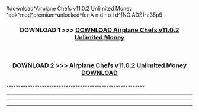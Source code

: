 #download^Airplane Chefs v11.0.2 Unlimited Money ^apk^mod^premium^unlocked^for A n d r o i d^[NO.ADS]-a35p5



<div align="center">

<h3>DOWNLOAD 1 >>> <a href="https://runaway1.web.app/?sq=Airplane Chefs v11.0.2 Unlimited Money ">DOWNLOAD Airplane Chefs v11.0.2 Unlimited Money </a></h3><br>

<h3>DOWNLOAD 2 >>> <a href="https://runaway1.web.app/?sq=Airplane Chefs v11.0.2 Unlimited Money ">Airplane Chefs v11.0.2 Unlimited Money  DOWNLOAD </a></h3>

</div>
----------------------------------------------------------

----------------------------------------------------------

----------------------------------------------------------

----------------------------------------------------------



